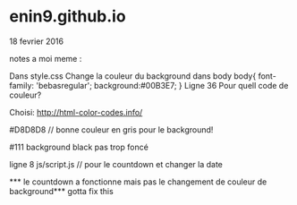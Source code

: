 # enin9.github.io

18 fevrier 2016 

notes a moi meme :

Dans style.css
Change la couleur du background dans body
body{
	 font-family: 'bebasregular';
	 background:#00B3E7;
}
Ligne 36
Pour quell code de couleur?

Choisi: http://html-color-codes.info/


#D8D8D8
// bonne couleur en gris pour le background!

#111 background black pas trop foncé



ligne 8 js/script.js
// pour le countdown et changer la date

*** le countdown a fonctionne mais pas le changement de couleur de background*** gotta fix this
